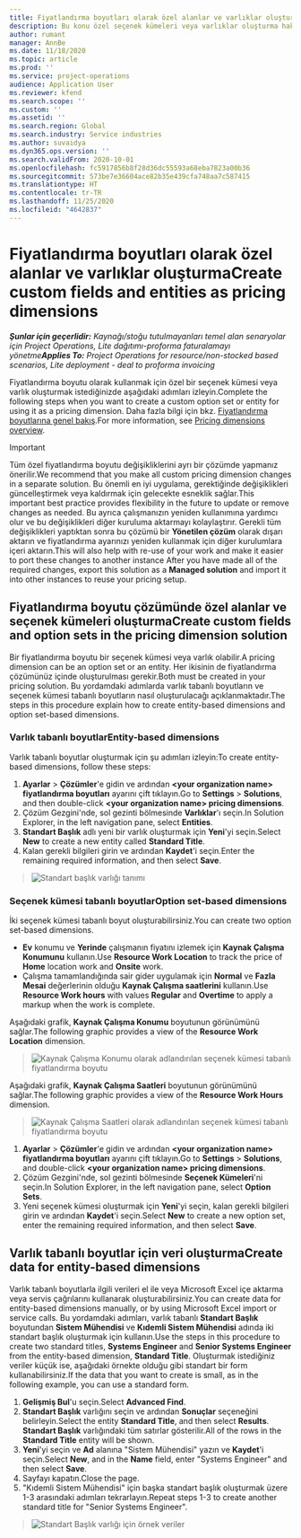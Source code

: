 ```yaml
---
title: Fiyatlandırma boyutları olarak özel alanlar ve varlıklar oluşturma
description: Bu konu özel seçenek kümeleri veya varlıklar oluşturma hakkında bilgi sağlar.
author: rumant
manager: AnnBe
ms.date: 11/18/2020
ms.topic: article
ms.prod: ''
ms.service: project-operations
audience: Application User
ms.reviewer: kfend
ms.search.scope: ''
ms.custom: ''
ms.assetid: ''
ms.search.region: Global
ms.search.industry: Service industries
ms.author: suvaidya
ms.dyn365.ops.version: ''
ms.search.validFrom: 2020-10-01
ms.openlocfilehash: fc5917856b8f28d36dc55593a68eba7823a00b36
ms.sourcegitcommit: 573be7e36604ace82b35e439cfa748aa7c587415
ms.translationtype: HT
ms.contentlocale: tr-TR
ms.lasthandoff: 11/25/2020
ms.locfileid: "4642837"
---
```

# <a name="create-custom-fields-and-entities-as-pricing-dimensions"></a><span data-ttu-id="7bdc7-103">Fiyatlandırma boyutları olarak özel alanlar ve varlıklar oluşturma</span><span class="sxs-lookup"><span data-stu-id="7bdc7-103">Create custom fields and entities as pricing dimensions</span></span>

<span data-ttu-id="7bdc7-104">_**Şunlar için geçerlidir:** Kaynağı/stoğu tutulmayanları temel alan senaryolar için Project Operations, Lite dağıtımı-proforma faturalamayı yönetme_</span><span class="sxs-lookup"><span data-stu-id="7bdc7-104">_**Applies To:** Project Operations for resource/non-stocked based scenarios, Lite deployment - deal to proforma invoicing_</span></span>

<span data-ttu-id="7bdc7-105">Fiyatlandırma boyutu olarak kullanmak için özel bir seçenek kümesi veya varlık oluşturmak istediğinizde aşağıdaki adımları izleyin.</span><span class="sxs-lookup"><span data-stu-id="7bdc7-105">Complete the following steps when you want to create a custom option set or entity for using it as a pricing dimension.</span></span> <span data-ttu-id="7bdc7-106">Daha fazla bilgi için bkz. [Fiyatlandırma boyutlarına genel bakış](pricing-dimensions-overview.md).</span><span class="sxs-lookup"><span data-stu-id="7bdc7-106">For more information, see [Pricing dimensions overview](pricing-dimensions-overview.md).</span></span>  

> [!IMPORTANT]
> <span data-ttu-id="7bdc7-107">Tüm özel fiyatlandırma boyutu değişikliklerini ayrı bir çözümde yapmanız önerilir.</span><span class="sxs-lookup"><span data-stu-id="7bdc7-107">We recommend that you make all custom pricing dimension changes in a separate solution.</span></span> <span data-ttu-id="7bdc7-108">Bu önemli en iyi uygulama, gerektiğinde değişiklikleri güncelleştirmek veya kaldırmak için gelecekte esneklik sağlar.</span><span class="sxs-lookup"><span data-stu-id="7bdc7-108">This important best practice provides flexibility in the future to update or remove changes as needed.</span></span> <span data-ttu-id="7bdc7-109">Bu ayrıca çalışmanızın yeniden kullanımına yardımcı olur ve bu değişiklikleri diğer kuruluma aktarmayı kolaylaştırır. Gerekli tüm değişiklikleri yaptıktan sonra bu çözümü bir **Yönetilen çözüm** olarak dışarı aktarın ve fiyatlandırma ayarınızı yeniden kullanmak için diğer kurulumlara içeri aktarın.</span><span class="sxs-lookup"><span data-stu-id="7bdc7-109">This will also help with re-use of your work and make it easier to port these changes to another instance After you have made all of the required changes, export this solution as a **Managed solution** and import it into other instances to reuse your pricing setup.</span></span>

  
## <a name="create-custom-fields-and-option-sets-in-the-pricing-dimension-solution"></a><span data-ttu-id="7bdc7-110">Fiyatlandırma boyutu çözümünde özel alanlar ve seçenek kümeleri oluşturma</span><span class="sxs-lookup"><span data-stu-id="7bdc7-110">Create custom fields and option sets in the pricing dimension solution</span></span>

<span data-ttu-id="7bdc7-111">Bir fiyatlandırma boyutu bir seçenek kümesi veya varlık olabilir.</span><span class="sxs-lookup"><span data-stu-id="7bdc7-111">A pricing dimension can be an option set or an entity.</span></span> <span data-ttu-id="7bdc7-112">Her ikisinin de fiyatlandırma çözümünüz içinde oluşturulması gerekir.</span><span class="sxs-lookup"><span data-stu-id="7bdc7-112">Both must be created in your pricing solution.</span></span> <span data-ttu-id="7bdc7-113">Bu yordamdaki adımlarda varlık tabanlı boyutların ve seçenek kümesi tabanlı boyutların nasıl oluşturulacağı açıklanmaktadır.</span><span class="sxs-lookup"><span data-stu-id="7bdc7-113">The steps in this procedure explain how to create entity-based dimensions and option set-based dimensions.</span></span>

### <a name="entity-based-dimensions"></a><span data-ttu-id="7bdc7-114">Varlık tabanlı boyutlar</span><span class="sxs-lookup"><span data-stu-id="7bdc7-114">Entity-based dimensions</span></span>
<span data-ttu-id="7bdc7-115">Varlık tabanlı boyutlar oluşturmak için şu adımları izleyin:</span><span class="sxs-lookup"><span data-stu-id="7bdc7-115">To create entity-based dimensions, follow these steps:</span></span>

1. <span data-ttu-id="7bdc7-116">**Ayarlar** > **Çözümler**'e gidin ve ardından **\<your organization name> fiyatlandırma boyutları** ayarını çift tıklayın.</span><span class="sxs-lookup"><span data-stu-id="7bdc7-116">Go to **Settings** > **Solutions**, and then double-click **\<your organization name> pricing dimensions**.</span></span>
2. <span data-ttu-id="7bdc7-117">Çözüm Gezgini'nde, sol gezinti bölmesinde **Varlıklar**'ı seçin.</span><span class="sxs-lookup"><span data-stu-id="7bdc7-117">In Solution Explorer, in the left navigation pane, select **Entities**.</span></span>
3. <span data-ttu-id="7bdc7-118">**Standart Başlık** adlı yeni bir varlık oluşturmak için **Yeni**'yi seçin.</span><span class="sxs-lookup"><span data-stu-id="7bdc7-118">Select **New** to create a new entity called **Standard Title**.</span></span> 
4. <span data-ttu-id="7bdc7-119">Kalan gerekli bilgileri girin ve ardından **Kaydet**'i seçin.</span><span class="sxs-lookup"><span data-stu-id="7bdc7-119">Enter the remaining required information, and then select **Save**.</span></span>

> ![Standart başlık varlığı tanımı](media/Standard-Title-entity-definition.png)

### <a name="option-set-based-dimensions"></a><span data-ttu-id="7bdc7-121">Seçenek kümesi tabanlı boyutlar</span><span class="sxs-lookup"><span data-stu-id="7bdc7-121">Option set-based dimensions</span></span> 
<span data-ttu-id="7bdc7-122">İki seçenek kümesi tabanlı boyut oluşturabilirsiniz.</span><span class="sxs-lookup"><span data-stu-id="7bdc7-122">You can create two option set-based dimensions.</span></span> 

- <span data-ttu-id="7bdc7-123">**Ev** konumu ve **Yerinde** çalışmanın fiyatını izlemek için **Kaynak Çalışma Konumunu** kullanın.</span><span class="sxs-lookup"><span data-stu-id="7bdc7-123">Use **Resource Work Location** to track the price of **Home** location work and **Onsite** work.</span></span> 
- <span data-ttu-id="7bdc7-124">Çalışma tamamlandığında sair gider uygulamak için **Normal** ve **Fazla Mesai** değerlerinin olduğu **Kaynak Çalışma saatlerini** kullanın.</span><span class="sxs-lookup"><span data-stu-id="7bdc7-124">Use **Resource Work hours** with values **Regular** and **Overtime** to apply a markup when the work is complete.</span></span>

<span data-ttu-id="7bdc7-125">Aşağıdaki grafik, **Kaynak Çalışma Konumu** boyutunun görünümünü sağlar.</span><span class="sxs-lookup"><span data-stu-id="7bdc7-125">The following graphic provides a view of the **Resource Work Location** dimension.</span></span> 

> ![Kaynak Çalışma Konumu olarak adlandırılan seçenek kümesi tabanlı fiyatlandırma boyutu](media/Option-set-PD-called-Resource-Work-Location.png)

<span data-ttu-id="7bdc7-127">Aşağıdaki grafik, **Kaynak Çalışma Saatleri** boyutunun görünümünü sağlar.</span><span class="sxs-lookup"><span data-stu-id="7bdc7-127">The following graphic provides a view of the **Resource Work Hours** dimension.</span></span> 

> ![Kaynak Çalışma Saatleri olarak adlandırılan seçenek kümesi tabanlı fiyatlandırma boyutu](media/Option-set-PD-called-Resource-Work-Hours.png)

1. <span data-ttu-id="7bdc7-129">**Ayarlar** > **Çözümler**'e gidin ve ardından **\<your organization name> fiyatlandırma boyutları** ayarını çift tıklayın.</span><span class="sxs-lookup"><span data-stu-id="7bdc7-129">Go to **Settings** > **Solutions**, and double-click  **\<your organization name> pricing dimensions**.</span></span> 
2. <span data-ttu-id="7bdc7-130">Çözüm Gezgini'nde, sol gezinti bölmesinde **Seçenek Kümeleri**'ni seçin.</span><span class="sxs-lookup"><span data-stu-id="7bdc7-130">In Solution Explorer, in the left navigation pane, select  **Option Sets**.</span></span> 
3. <span data-ttu-id="7bdc7-131">Yeni seçenek kümesi oluşturmak için **Yeni**'yi seçin, kalan gerekli bilgileri girin ve ardından **Kaydet**'i seçin.</span><span class="sxs-lookup"><span data-stu-id="7bdc7-131">Select **New** to create a new option set, enter the remaining required information, and then select **Save**.</span></span>

## <a name="create-data-for-entity-based-dimensions"></a><span data-ttu-id="7bdc7-132">Varlık tabanlı boyutlar için veri oluşturma</span><span class="sxs-lookup"><span data-stu-id="7bdc7-132">Create data for entity-based dimensions</span></span>

<span data-ttu-id="7bdc7-133">Varlık tabanlı boyutlarla ilgili verileri el ile veya Microsoft Excel içe aktarma veya servis çağrılarını kullanarak oluşturabilirsiniz.</span><span class="sxs-lookup"><span data-stu-id="7bdc7-133">You can create data for entity-based dimensions manually, or by using Microsoft Excel import or service calls.</span></span> <span data-ttu-id="7bdc7-134">Bu yordamdaki adımları, varlık tabanlı **Standart Başlık** boyutundan **Sistem Mühendisi** ve **Kıdemli Sistem Mühendisi** adında iki standart başlık oluşturmak için kullanın.</span><span class="sxs-lookup"><span data-stu-id="7bdc7-134">Use the steps in this procedure to create two standard titles, **Systems Engineer** and **Senior Systems Engineer** from the entity-based dimension, **Standard Title**.</span></span> <span data-ttu-id="7bdc7-135">Oluşturmak istediğiniz veriler küçük ise, aşağıdaki örnekte olduğu gibi standart bir form kullanabilirsiniz.</span><span class="sxs-lookup"><span data-stu-id="7bdc7-135">If the data that you want to create is small, as in the following example, you can use a standard form.</span></span>

1. <span data-ttu-id="7bdc7-136">**Gelişmiş Bul**'u seçin.</span><span class="sxs-lookup"><span data-stu-id="7bdc7-136">Select **Advanced Find**.</span></span>
2. <span data-ttu-id="7bdc7-137">**Standart Başlık** varlığını seçin ve ardından **Sonuçlar** seçeneğini belirleyin.</span><span class="sxs-lookup"><span data-stu-id="7bdc7-137">Select the entity **Standard Title**, and then select **Results**.</span></span> <span data-ttu-id="7bdc7-138">**Standart Başlık** varlığındaki tüm satırlar gösterilir.</span><span class="sxs-lookup"><span data-stu-id="7bdc7-138">All of the rows in the **Standard Title** entity will be shown.</span></span>
3. <span data-ttu-id="7bdc7-139">**Yeni**'yi seçin ve **Ad** alanına "Sistem Mühendisi" yazın ve **Kaydet**'i seçin.</span><span class="sxs-lookup"><span data-stu-id="7bdc7-139">Select **New**, and in the **Name** field, enter "Systems Engineer" and then select **Save**.</span></span>
4. <span data-ttu-id="7bdc7-140">Sayfayı kapatın.</span><span class="sxs-lookup"><span data-stu-id="7bdc7-140">Close the page.</span></span> 
5. <span data-ttu-id="7bdc7-141">"Kıdemli Sistem Mühendisi" için başka standart başlık oluşturmak üzere 1-3 arasındaki adımları tekrarlayın.</span><span class="sxs-lookup"><span data-stu-id="7bdc7-141">Repeat steps 1-3 to create another standard title for "Senior Systems Engineer".</span></span>

> ![Standart Başlık varlığı için örnek veriler](media/ST-data.png)
